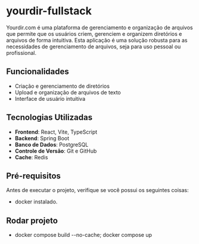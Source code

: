 # yourdir-fullstack

Yourdir.com é uma plataforma de gerenciamento e organização de arquivos que permite que os usuários criem, gerenciem e organizem diretórios e arquivos de forma intuitiva. Esta aplicação é uma solução robusta para as necessidades de gerenciamento de arquivos, seja para uso pessoal ou profissional.

## Funcionalidades

- Criação e gerenciamento de diretórios
- Upload e organização de arquivos de texto
- Interface de usuário intuitiva

## Tecnologias Utilizadas

- **Frontend**: React, Vite, TypeScript
- **Backend**: Spring Boot
- **Banco de Dados**: PostgreSQL
- **Controle de Versão**: Git e GitHub
- **Cache**: Redis

## Pré-requisitos

Antes de executar o projeto, verifique se você possui os seguintes coisas:

- docker instalado.

## Rodar projeto

- docker compose build --no-cache; docker compose up


